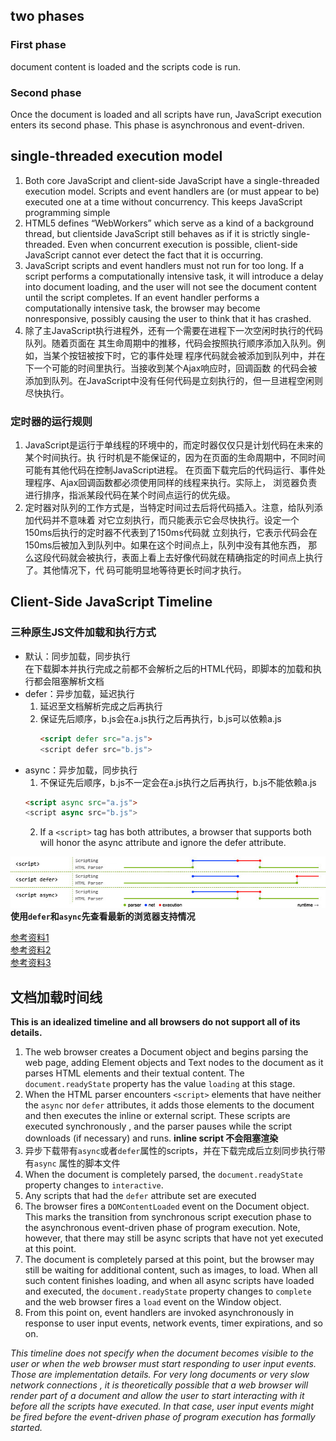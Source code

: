 
## two phases
### First phase
document content is loaded and the scripts code is run.
### Second phase
Once the document is loaded and all scripts have run, JavaScript execution
enters its second phase. This phase is asynchronous and event-driven.


## single-threaded execution model
1. Both core JavaScript and client-side JavaScript have a single-threaded
execution model. Scripts and event handlers are (or must appear to be) executed
one at a time without concurrency. This keeps JavaScript programming simple
2. HTML5 defines “WebWorkers” which serve as a kind of a background thread, but
clientside JavaScript still behaves as if it is strictly single-threaded. Even
when concurrent execution is possible, client-side JavaScript cannot ever detect
 the fact that it is occurring.
3. JavaScript scripts and event handlers must not run for too long. If a script
performs a computationally intensive task, it will introduce a delay into
document loading, and the user will not see the document content until the
script completes. If an event handler performs a computationally intensive task,
 the browser may become nonresponsive, possibly causing the user to think that
it has crashed.
4. 除了主JavaScript执行进程外，还有一个需要在进程下一次空闲时执行的代码队列。随着页面在
其生命周期中的推移，代码会按照执行顺序添加入队列。例如，当某个按钮被按下时，它的事件处理
程序代码就会被添加到队列中，并在下一个可能的时间里执行。当接收到某个Ajax响应时，回调函数
的代码会被添加到队列。在JavaScript中没有任何代码是立刻执行的，但一旦进程空闲则尽快执行。

### 定时器的运行规则
1. JavaScript是运行于单线程的环境中的，而定时器仅仅只是计划代码在未来的某个时间执行。执
行时机是不能保证的，因为在页面的生命周期中，不同时间可能有其他代码在控制JavaScript进程。
在页面下载完后的代码运行、事件处理程序、Ajax回调函数都必须使用同样的线程来执行。实际上，
浏览器负责进行排序，指派某段代码在某个时间点运行的优先级。  
2. 定时器对队列的工作方式是，当特定时间过去后将代码插入。注意，给队列添加代码并不意味着
对它立刻执行，而只能表示它会尽快执行。设定一个150ms后执行的定时器不代表到了150ms代码就
立刻执行，它表示代码会在150ms后被加入到队列中。如果在这个时间点上，队列中没有其他东西，
那么这段代码就会被执行，表面上看上去好像代码就在精确指定的时间点上执行了。其他情况下，代
码可能明显地等待更长时间才执行。


## Client-Side JavaScript Timeline
### 三种原生JS文件加载和执行方式
* 默认：同步加载，同步执行  
    在下载脚本并执行完成之前都不会解析之后的HTML代码，即脚本的加载和执行都会阻塞解析文档
* defer：异步加载，延迟执行
    1. 延迟至文档解析完成之后再执行
    2. 保证先后顺序，b.js会在a.js执行之后再执行，b.js可以依赖a.js
        ```html
        <script defer src="a.js">
        <script defer src="b.js">
        ```
* async：异步加载，同步执行
    1. 不保证先后顺序，b.js不一定会在a.js执行之后再执行，b.js不能依赖a.js
    ```html
    <script async src="a.js">
    <script async src="b.js">
    ```
    2. If a `<script>` tag has both attributes, a browser that supports both
    will honor the async attribute and ignore the defer attribute.

![scriptTimeline](image/scriptTimeline.jpg)  
**使用```defer```和```async```先查看最新的浏览器支持情况**  

[参考资料1](https://www.igvita.com/2014/05/20/script-injected-async-scripts-considered-harmful/)  
[参考资料2](http://www.cnblogs.com/RachelChen/p/5456193.html)   
[参考资料3](http://www.cnblogs.com/RachelChen/p/5456185.html)  


## 文档加载时间线  
**This is an idealized timeline and all browsers do not support all of its
details.**
1. The web browser creates a Document object and begins parsing the web page,
adding Element objects and Text nodes to the document as it parses HTML elements
 and their textual content. The `document.readyState` property has the value
`loading` at this stage.
2. When the HTML parser encounters `<script>` elements that have neither the
`async` nor `defer` attributes, it adds those elements to the document and then
executes the inline or external script. These scripts are executed synchronously
, and the parser pauses while the script downloads (if necessary) and runs.
**inline script 不会阻塞渲染**
3. 异步下载带有`async`或者`defer`属性的scripts，并在下载完成后立刻同步执行带有`async`
属性的脚本文件
4. When the document is completely parsed, the `document.readyState` property
changes to `interactive`.
5. Any scripts that had the `defer` attribute set are executed
6. The browser fires a `DOMContentLoaded` event on the Document object. This
marks the transition from synchronous script execution phase to the asynchronous event-driven phase of program execution. Note, however, that there may still be
async scripts that have not yet executed at this point.
7. The document is completely parsed at this point, but the browser may still be
 waiting for additional content, such as images, to load. When all such content
finishes loading, and when all async scripts have loaded and executed, the `document.readyState` property changes to `complete` and the web browser fires a
 `load` event on the Window object.
8. From this point on, event handlers are invoked asynchronously in response to
user input events, network events, timer expirations, and so on.

*This timeline does not specify when the document becomes visible to the user or
 when the web browser must start responding to user input events. Those are
implementation details. For very long documents or very slow network connections
, it is theoretically possible that a web browser will render part of a document
 and allow the user to start interacting with it before all the scripts have
executed. In that case, user input events might be fired before the event-driven
 phase of program execution has formally started.*
